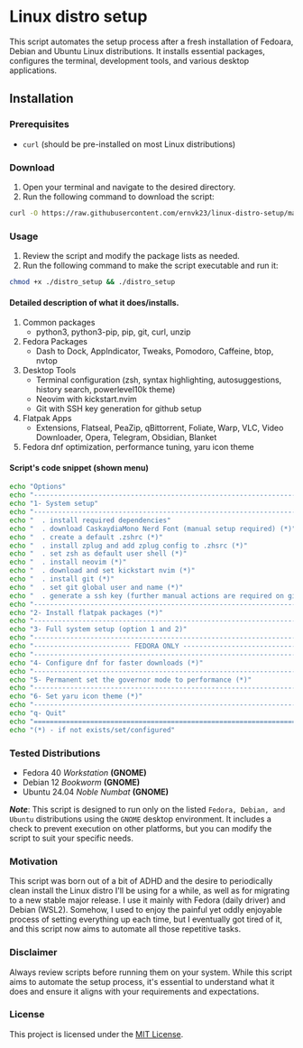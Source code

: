 # Linux distro setup

This script automates the setup process after a fresh installation of Fedoara, Debian and Ubuntu Linux distributions. It installs essential packages, configures the terminal, development tools, and various desktop applications.

## Installation

### Prerequisites
- `curl` (should be pre-installed on most Linux distributions)

### Download
1. Open your terminal and navigate to the desired directory.
2. Run the following command to download the script:
  ```bash
  curl -O https://raw.githubusercontent.com/ernvk23/linux-distro-setup/main/distro_setup
  ```
### Usage
1. Review the script and modify the package lists as needed.
2. Run the following command to make the script executable and run it:
  ```bash
  chmod +x ./distro_setup && ./distro_setup
  ```

#### Detailed description of what it does/installs.
1. Common packages
    - python3, python3-pip, pip, git, curl, unzip
2. Fedora Packages
    - Dash to Dock, AppIndicator, Tweaks, Pomodoro, Caffeine, btop, nvtop
3. Desktop Tools
    - Terminal configuration (zsh, syntax highlighting, autosuggestions, history search, powerlevel10k theme)
    - Neovim with kickstart.nvim
    - Git with SSH key generation for github setup
3. Flatpak Apps
    - Extensions, Flatseal, PeaZip, qBittorrent, Foliate, Warp, VLC, Video Downloader, Opera,  Telegram, Obsidian, Blanket
5. Fedora dnf optimization, performance tuning, yaru icon theme

#### Script's code snippet (shown menu)
```bash
echo "Options"
echo "-------------------------------------------------------------------"
echo "1- System setup"
echo "-------------------------------------------------------------------"
echo "  . install required dependencies"
echo "  . download CaskaydiaMono Nerd Font (manual setup required) (*)"
echo "  . create a default .zshrc (*)"
echo "  . install zplug and add zplug config to .zhsrc (*)" 
echo "  . set zsh as default user shell (*)"
echo "  . install neovim (*)"
echo "  . download and set kickstart nvim (*)"
echo "  . install git (*)"
echo "  . set git global user and name (*)"
echo "  . generate a ssh key (further manual actions are required on github) (*)"
echo "-------------------------------------------------------------------"
echo "2- Install flatpak packages (*)"
echo "-------------------------------------------------------------------"
echo "3- Full system setup (option 1 and 2)"
echo "-------------------------------------------------------------------"
echo "------------------------ FEDORA ONLY ------------------------------"
echo "-------------------------------------------------------------------"
echo "4- Configure dnf for faster downloads (*)"
echo "-------------------------------------------------------------------"
echo "5- Permanent set the governor mode to performance (*)"
echo "-------------------------------------------------------------------"
echo "6- Set yaru icon theme (*)"
echo "-------------------------------------------------------------------"
echo "q- Quit"
echo "==================================================================="
echo "(*) - if not exists/set/configured"
```

### Tested Distributions
- Fedora 40 *Workstation* **(GNOME)**
- Debian 12 *Bookworm* **(GNOME)**
- Ubuntu 24.04 *Noble Numbat* **(GNOME)**

***Note***: This script is designed to run only on the listed `Fedora, Debian, and Ubuntu` distributions using the `GNOME` desktop environment. It includes a check to prevent execution on other platforms, but you can modify the script to suit your specific needs.

### Motivation
This script was born out of a bit of ADHD and the desire to periodically clean install the Linux distro I'll be using for a while, as well as for migrating to a new stable major release. I use it mainly with Fedora (daily driver) and Debian (WSL2). Somehow, I used to enjoy the painful yet oddly enjoyable process of setting everything up each time, but I eventually got tired of it, and this script now aims to automate all those repetitive tasks.

### Disclaimer
Always review scripts before running them on your system. While this script aims to automate the setup process, it's essential to understand what it does and ensure it aligns with your requirements and expectations.

### License
This project is licensed under the [MIT License](LICENSE.md).
